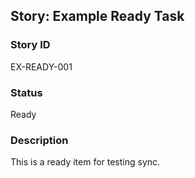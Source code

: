 ## Story: Example Ready Task

### Story ID

EX-READY-001

### Status

Ready

### Description

This is a ready item for testing sync.


